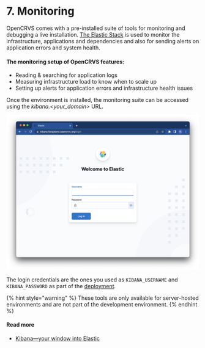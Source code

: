 # 7. Monitoring

OpenCRVS comes with a pre-installed suite of tools for monitoring and debugging a live installation. [The Elastic Stack](https://www.elastic.co/elastic-stack) is used to monitor the infrastructure, applications and dependencies and also for sending alerts on application errors and system health.&#x20;

#### The monitoring setup of OpenCRVS features:

* Reading & searching for application logs
* Measuring infrastructure load to know when to scale up
* Setting up alerts for application errors and infrastructure health issues

Once the environment is installed, the monitoring suite can be accessed using the _kibana.\<your\_domain>_ URL.&#x20;

![](<../../.gitbook/assets/image (7) (1).png>)

The login credentials are the ones you used as `KIBANA_USERNAME`  and `KIBANA_PASSWORD` as part of the [deployment](../3.-installation/3.3-set-up-a-server-hosted-environment/3.3.6-deploy.md). &#x20;

{% hint style="warning" %}
These tools are only available for server-hosted environments and are not part of the development environment.
{% endhint %}

#### Read more

* [Kibana—your window into Elastic](https://www.elastic.co/guide/en/kibana/current/introduction.html#introduction)
